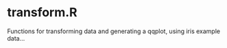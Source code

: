 # transform.R 

Functions for transforming data and generating a qqplot, using iris example data... 

